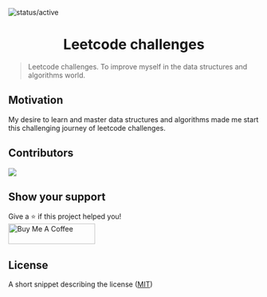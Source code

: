 ![status/active](https://img.shields.io/badge/STATUS-ACTIVE-%23059669?style=flat-square)


<h1 align="center">Leetcode challenges</h1>

> Leetcode challenges. To improve myself in the data structures and algorithms world.

## Motivation

My desire to learn and master data structures and algorithms made me start this challenging journey of leetcode challenges.

## Contributors

[![](https://github.com/rerf19.png?size=50)](https://github.com/rerf19)

## Show your support

Give a ⭐️ if this project helped you! <br>
<a href="https://www.buymeacoffee.com/rerf19" target="_blank"><img src="https://cdn.buymeacoffee.com/buttons/default-orange.png" alt="Buy Me A Coffee" height="41" width="174"></a>

## License

A short snippet describing the license ([MIT](http://opensource.org/licenses/mit-license.php))

